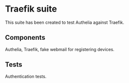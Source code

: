 # Traefik suite

This suite has been created to test Authelia against Traefik.

## Components

Authelia, Traefik, fake webmail for registering devices.

## Tests

Authentication tests.